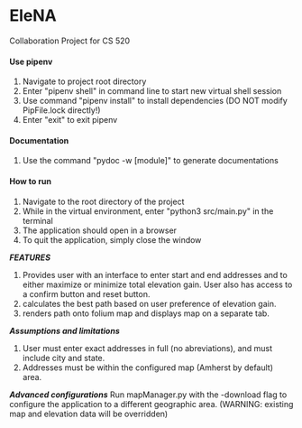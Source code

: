 # EleNA
Collaboration Project for CS 520

#### Use pipenv
1. Navigate to project root directory
2. Enter "pipenv shell" in command line to start new virtual shell session
3. Use command "pipenv install" to install dependencies (DO NOT modify PipFile.lock directly!)
4. Enter "exit" to exit pipenv

#### Documentation
1. Use the command "pydoc -w [module]" to generate documentations

#### How to run
1. Navigate to the root directory of the project
2. While in the virtual environment, enter "python3 src/main.py" in the terminal
3. The application should open in a browser
4. To quit the application, simply close the window

***FEATURES***
1. Provides user with an interface to enter start and end addresses and to either maximize or minimize total  elevation gain. User also has access to a confirm button and reset button.
2. calculates the best path based on user preference of elevation gain.
3. renders path onto folium map and displays map on a separate tab.

***Assumptions and limitations***
1. User must enter exact addresses in full (no abreviations), and must include city and state.
2. Addresses must be within the configured map (Amherst by default) area.

***Advanced configurations***
Run mapManager.py with the -download flag to configure the application to a different geographic area.
(WARNING: existing map and elevation data will be overridden)